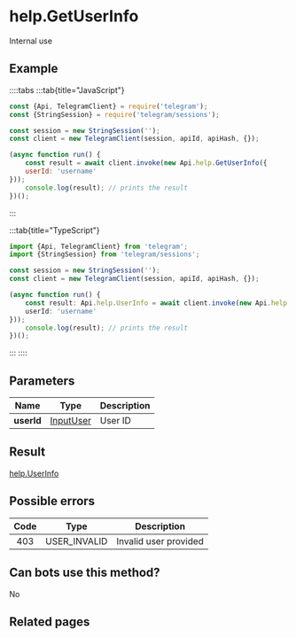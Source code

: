 # help.GetUserInfo

Internal use



## Example

::::tabs
:::tab{title="JavaScript"}
```js
const {Api, TelegramClient} = require('telegram');
const {StringSession} = require('telegram/sessions');

const session = new StringSession('');
const client = new TelegramClient(session, apiId, apiHash, {});

(async function run() {
    const result = await client.invoke(new Api.help.GetUserInfo({
    userId: 'username'
}));
    console.log(result); // prints the result
})();
```
:::

:::tab{title="TypeScript"}
```ts
import {Api, TelegramClient} from 'telegram';
import {StringSession} from 'telegram/sessions';

const session = new StringSession('');
const client = new TelegramClient(session, apiId, apiHash, {});

(async function run() {
    const result: Api.help.UserInfo = await client.invoke(new Api.help.GetUserInfo({
    userId: 'username'
}));
    console.log(result); // prints the result
})();
```
:::
::::



## Parameters

| Name | Type | Description |
| :--: | ---- | ----------- |
| **userId** | [InputUser](https://core.telegram.org/type/InputUser) | User ID 


## Result

[help.UserInfo](https://core.telegram.org/type/help.UserInfo)



## Possible errors

| Code | Type | Description |
| :--: | ---- | ----------- |
| 403 | USER\_INVALID | Invalid user provided 


## Can bots use this method?

No

## Related pages


